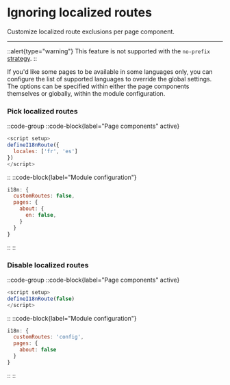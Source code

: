 # Ignoring localized routes

Customize localized route exclusions per page component.

---

::alert{type="warning"}
This feature is not supported with the `no-prefix` [strategy](/guide/routing-strategies).
::

If you'd like some pages to be available in some languages only, you can configure the list of supported languages to override the global settings. The options can be specified within either the page components themselves or globally, within the module configuration.

### Pick localized routes

::code-group
  ::code-block{label="Page components" active}
  ```js {}[pages/about.vue]
  <script setup>
  defineI18nRoute({
    locales: ['fr', 'es']
  })
  </script>
  ```
  ::
  ::code-block{label="Module configuration"}
  ```js {}[nuxt.config.js]
  i18n: {
    customRoutes: false,
    pages: {
      about: {
        en: false,
      }
    }
  }
  ```
  ::
::

### Disable localized routes

::code-group
  ::code-block{label="Page components" active}
  ```js {}[pages/about.vue]
  <script setup>
  defineI18nRoute(false)
  </script>
  ```
  ::
  ::code-block{label="Module configuration"}
  ```js {}[nuxt.config.js]
  i18n: {
    customRoutes: 'config',
    pages: {
      about: false
    }
  }
  ```
  ::
::

